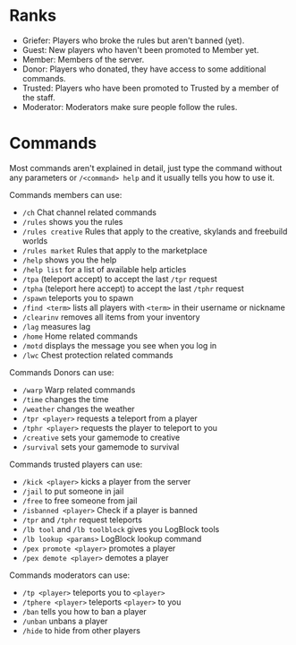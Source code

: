 Ranks
=====

- Griefer: Players who broke the rules but aren't banned (yet).
- Guest: New players who haven't been promoted to Member yet.
- Member: Members of the server.
- Donor: Players who donated, they have access to some additional commands.
- Trusted: Players who have been promoted to Trusted by a member of the staff.
- Moderator: Moderators make sure people follow the rules.

Commands
========

Most commands aren't explained in detail, just type the command without any parameters or `/<command> help` and it usually tells you how to use it.

Commands members can use:

- `/ch` Chat channel related commands
- `/rules` shows you the rules
- `/rules creative` Rules that apply to the creative, skylands and freebuild worlds
- `/rules market` Rules that apply to the marketplace
- `/help` shows you the help
- `/help list` for a list of available help articles
- `/tpa` (teleport accept) to accept the last `/tpr` request
- `/tpha` (teleport here accept) to accept the last `/tphr` request
- `/spawn` teleports you to spawn
- `/find <term>` lists all players with `<term>` in their username or nickname
- `/clearinv` removes all items from your inventory
- `/lag` measures lag
- `/home` Home related commands
- `/motd` displays the message you see when you log in
- `/lwc` Chest protection related commands

Commands Donors can use:

- `/warp` Warp related commands
- `/time` changes the time
- `/weather` changes the weather
- `/tpr <player>` requests a teleport from a player
- `/tphr <player>` requests the player to teleport to you
- `/creative` sets your gamemode to creative
- `/survival` sets your gamemode to survival

Commands trusted players can use:

- `/kick <player>` kicks a player from the server
- `/jail` to put someone in jail
- `/free` to free someone from jail
- `/isbanned <player>` Check if a player is banned
- `/tpr` and `/tphr` request teleports
- `/lb tool` and `/lb toolblock` gives you LogBlock tools
- `/lb lookup <params>` LogBlock lookup command
- `/pex promote <player>` promotes a player
- `/pex demote <player>` demotes a player

Commands moderators can use:

- `/tp <player>` teleports you to `<player>`
- `/tphere <player>` teleports `<player>` to you
- `/ban` tells you how to ban a player
- `/unban` unbans a player
- `/hide` to hide from other players
